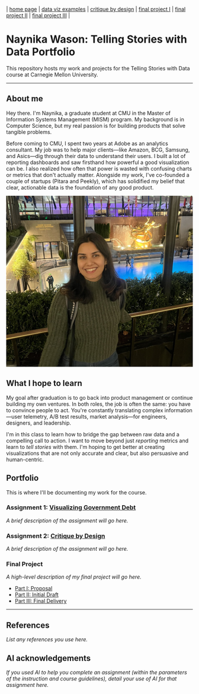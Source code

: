 | [home page](https) | [data viz examples](dataviz-examples) | [critique by design](critique-by-design) | [final project I](final-project-part-one) | [final project II](final-project-part-two) | [final project III](final-project-part-three) |

# Naynika Wason: Telling Stories with Data Portfolio

This repository hosts my work and projects for the Telling Stories with Data course at Carnegie Mellon University.

---

## About me

Hey there. I'm Naynika, a graduate student at CMU in the Master of Information Systems Management (MISM) program. My background is in Computer Science, but my real passion is for building products that solve tangible problems.

Before coming to CMU, I spent two years at Adobe as an analytics consultant. My job was to help major clients—like Amazon, BCG, Samsung, and Asics—dig through their data to understand their users. I built a lot of reporting dashboards and saw firsthand how powerful a good visualization can be. I also realized how often that power is wasted with confusing charts or metrics that don't actually matter. Alongside my work, I've co-founded a couple of startups (Pitara and Peekly), which has solidified my belief that clear, actionable data is the foundation of any good product.

![A picture of me](photo_slack.jpg)

## What I hope to learn

My goal after graduation is to go back into product management or continue building my own ventures. In both roles, the job is often the same: you have to convince people to act. You're constantly translating complex information—user telemetry, A/B test results, market analysis—for engineers, designers, and leadership.

I'm in this class to learn how to bridge the gap between raw data and a compelling call to action. I want to move beyond just *reporting* metrics and learn to *tell stories* with them. I'm hoping to get better at creating visualizations that are not only accurate and clear, but also persuasive and human-centric.

## Portfolio

This is where I'll be documenting my work for the course.

### Assignment 1: [Visualizing Government Debt](visualizing-government-debt)
*A brief description of the assignment will go here.*

### Assignment 2: [Critique by Design](critique-by-design)
*A brief description of the assignment will go here.*

### Final Project
*A high-level description of my final project will go here.*
* [Part I: Proposal](final-project-part-one)
* [Part II: Initial Draft](final-project-part-two)
* [Part III: Final Delivery](final-project-part-three)

---

## References
*List any references you use here.*

## AI acknowledgements
*If you used AI to help you complete an assignment (within the parameters of the instruction and course guidelines), detail your use of AI for that assignment here.*
